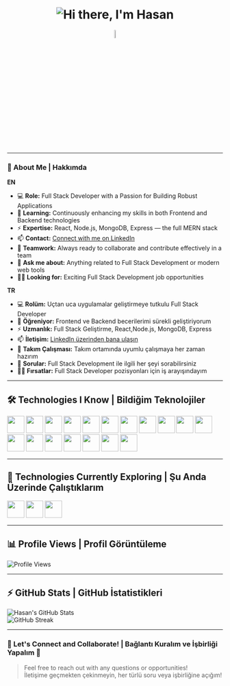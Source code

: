 <div align="center">
  <h1>
    <img src="https://readme-typing-svg.demolab.com/?lines=Hi+there,+I'm+Hasan;Merhaba,+ben+Hasan!&font=Fira%20Code&center=true&width=400&height=50&duration=4000&pause=1000&color=FFFFFF&background=0D1117&size=24" alt="Hi there, I'm Hasan" style="display: inline-block; vertical-align: middle;">
  </h1>
  <img src="https://media.giphy.com/media/hvRJCLFzcasrR4ia7z/giphy.gif" width="7%" style="display: inline-block; vertical-align: middle;">
</div>

---

### 💼 About Me | Hakkımda

**EN**  
- 💻 **Role:** Full Stack Developer with a Passion for Building Robust Applications  
- 🌱 **Learning:** Continuously enhancing my skills in both Frontend and Backend technologies  
- ⚡ **Expertise:** React, Node.js, MongoDB, Express — the full MERN stack  
- 📫 **Contact:** [Connect with me on LinkedIn](https://www.linkedin.com/in/hasan-arslannn/)  
- 👯 **Teamwork:** Always ready to collaborate and contribute effectively in a team  
- 💬 **Ask me about:** Anything related to Full Stack Development or modern web tools  
- 🤝🏻 **Looking for:** Exciting Full Stack Development job opportunities  

**TR**  
- 💻 **Rolüm:** Uçtan uca uygulamalar geliştirmeye tutkulu Full Stack Developer  
- 🌱 **Öğreniyor:** Frontend ve Backend becerilerimi sürekli geliştiriyorum  
- ⚡ **Uzmanlık:** Full Stack Geliştirme, React,Node.js, MongoDB, Express  
- 📫 **İletişim:** [LinkedIn üzerinden bana ulaşın](https://www.linkedin.com/in/hasan-arslannn/)  
- 👯 **Takım Çalışması:** Takım ortamında uyumlu çalışmaya her zaman hazırım  
- 💬 **Sorular:** Full Stack Development ile ilgili her şeyi sorabilirsiniz  
- 🤝🏻 **Fırsatlar:** Full Stack Developer pozisyonları için iş arayışındayım  

---

## 🛠️ Technologies I Know | Bildiğim Teknolojiler

<p align="left">
  <img src="https://cdn.jsdelivr.net/gh/devicons/devicon/icons/html5/html5-original.svg" width="40" height="40" />
  <img src="https://cdn.jsdelivr.net/gh/devicons/devicon/icons/css3/css3-original.svg" width="40" height="40" />
  <img src="https://cdn.jsdelivr.net/gh/devicons/devicon/icons/bootstrap/bootstrap-original.svg" width="40" height="40" />
  <img src="https://techstack-generator.vercel.app/js-icon.svg" width="40" height="40" />
  <img src="https://cdn.jsdelivr.net/gh/devicons/devicon/icons/typescript/typescript-original.svg" width="40" height="40" />
  <img src="https://techstack-generator.vercel.app/react-icon.svg" width="40" height="40" />
  <img src="https://techstack-generator.vercel.app/redux-icon.svg" width="40" height="40" />
  <img src="https://techstack-generator.vercel.app/sass-icon.svg" width="40" height="40" />
  <img src="https://cdn.jsdelivr.net/gh/devicons/devicon@latest/icons/tailwindcss/tailwindcss-original.svg" width="40" height="40" />
  <img src="https://cdn.jsdelivr.net/gh/devicons/devicon/icons/materialui/materialui-original.svg" width="40" height="40" />
  <img src="https://cdn.jsdelivr.net/gh/devicons/devicon@latest/icons/firebase/firebase-original-wordmark.svg" width="40" height="40" />
  <img src="https://cdn.jsdelivr.net/gh/devicons/devicon/icons/git/git-original.svg" width="40" height="40" />
  <img src="https://cdn.jsdelivr.net/gh/devicons/devicon/icons/vscode/vscode-original-wordmark.svg" width="40" height="40" />
  <img src="https://cdn.jsdelivr.net/gh/devicons/devicon/icons/npm/npm-original-wordmark.svg" width="40" height="40" />
  <img src="https://cdn.jsdelivr.net/gh/devicons/devicon@latest/icons/eslint/eslint-original-wordmark.svg" width="40" height="40" />
  <img src="https://cdn.jsdelivr.net/gh/devicons/devicon/icons/nodejs/nodejs-original.svg" width="40" height="40" />
  <img src="https://cdn.jsdelivr.net/gh/devicons/devicon/icons/mongodb/mongodb-original.svg" width="40" height="40" />
  <img src="https://cdn.jsdelivr.net/gh/devicons/devicon/icons/express/express-original.svg" width="40" height="40" />
</p>

---

## 🚀 Technologies Currently Exploring | Şu Anda Üzerinde Çalıştıklarım

<p align="left">
  <img src="https://cdn.jsdelivr.net/gh/devicons/devicon/icons/nodejs/nodejs-original.svg" width="40" height="40" />
  <img src="https://cdn.jsdelivr.net/gh/devicons/devicon/icons/mongodb/mongodb-original.svg" width="40" height="40" />
  <img src="https://cdn.jsdelivr.net/gh/devicons/devicon/icons/express/express-original.svg" width="40" height="40" />
</p>

---

## 📊 Profile Views | Profil Görüntüleme

![Profile Views](https://komarev.com/ghpvc/?username=Hasan-Arslan2779&color=blue)

---

## ⚡ GitHub Stats | GitHub İstatistikleri

![Hasan's GitHub Stats](https://github-readme-stats.vercel.app/api?username=Hasan-Arslan2779&show_icons=true&theme=radical)  
![GitHub Streak](https://github-readme-streak-stats.herokuapp.com?user=Hasan-Arslan2779&theme=radical)

---

### 🤝 Let's Connect and Collaborate! | Bağlantı Kuralım ve İşbirliği Yapalım 🚀  
> Feel free to reach out with any questions or opportunities!  
> İletişime geçmekten çekinmeyin, her türlü soru veya işbirliğine açığım!
